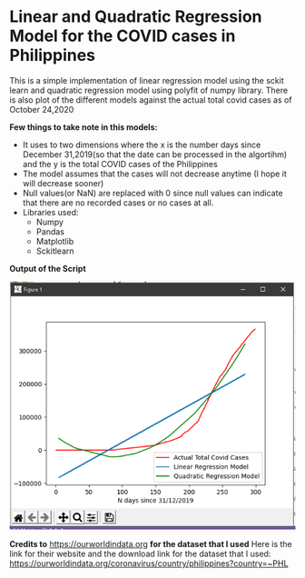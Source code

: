 # Linear and Quadratic Regression Model for the COVID cases in Philippines

This is a simple implementation of linear regression model using the sckit learn and quadratic regression model using polyfit of numpy library. There is also plot of the different models against the actual total covid cases as of October 24,2020

**Few things to take note in this models:**
- It uses to two dimensions where the x is the number days since December 31,2019(so that the date can be processed in the algortihm) and the y is the total COVID cases of the Philippines
- The model assumes that the cases will not decrease anytime (I hope it will decrease sooner)
- Null values(or NaN) are replaced with 0 since null values can indicate that there are no recorded cases or no cases at all.
- Libraries used:
    - Numpy
    - Pandas
    - Matplotlib
    - Sckitlearn

**Output of the Script**

![Output of the Script](Output.PNG)


**Credits to** <https://ourworldindata.org> **for the dataset that I used**
Here is the link for their website and the download link for the dataset that I used: <https://ourworldindata.org/coronavirus/country/philippines?country=~PHL>

